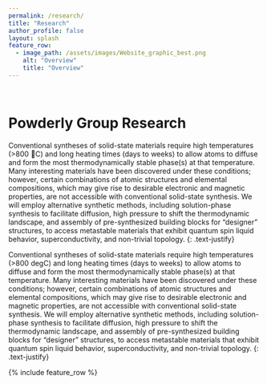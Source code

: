 ```yaml
---
permalink: /research/
title: "Research"
author_profile: false
layout: splash
feature_row:
  - image_path: /assets/images/Website_graphic_best.png
    alt: "Overview"
    title: "Overview"
---
```


<br>

# Powderly Group Research

Conventional syntheses of solid-state materials require high temperatures (>800 C) and long heating times (days to weeks) to allow atoms to diffuse and form the most thermodynamically stable phase(s) at that temperature. Many interesting materials have been discovered under these conditions; however, certain combinations of atomic structures and elemental compositions, which may give rise to desirable electronic and magnetic properties, are not accessible with conventional solid-state synthesis. We will employ alternative synthetic methods, including solution-phase synthesis to facilitate diffusion, high pressure to shift the thermodynamic landscape, and assembly of pre-synthesized building blocks for “designer” structures, to access metastable materials that exhibit quantum spin liquid behavior, superconductivity, and non-trivial topology.
{: .text-justify}

Conventional syntheses of solid-state materials require high temperatures (>800 degC) and long 
heating times (days to weeks) to allow atoms to diffuse and form the most thermodynamically
stable phase(s) at that temperature. Many interesting materials have been discovered under 
these conditions; however, certain combinations of atomic structures and elemental 
compositions, which may give rise to desirable electronic and magnetic properties, are not 
accessible with conventional solid-state synthesis. We will employ alternative synthetic 
methods, including solution-phase synthesis to facilitate diffusion, high pressure to shift the 
thermodynamic landscape, and assembly of pre-synthesized building blocks for “designer” 
structures, to access metastable materials that exhibit quantum spin liquid behavior, 
superconductivity, and non-trivial topology.
{: .text-justify}

{% include feature_row %}
